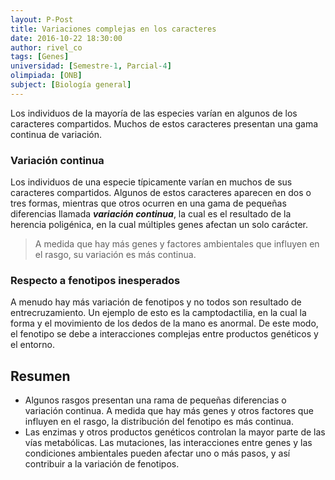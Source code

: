 ```yaml
---
layout: P-Post
title: Variaciones complejas en los caracteres
date: 2016-10-22 18:30:00
author: rivel_co
tags: [Genes]
universidad: [Semestre-1, Parcial-4]
olimpiada: [ONB]
subject: [Biología general]
---
```


Los individuos de la mayoría de las especies varían en algunos de los caracteres compartidos. Muchos de estos caracteres presentan una gama continua de variación.

###  Variación continua

Los individuos de una especie típicamente varían en muchos de sus caracteres compartidos. Algunos de estos caracteres aparecen en dos o tres formas, mientras que otros ocurren en una gama de pequeñas diferencias llamada ***variación continua***, la cual es el resultado de la herencia poligénica, en la cual múltiples genes afectan un solo carácter. 

> A medida que hay más genes y factores ambientales que influyen en el rasgo, su variación es más continua.

### Respecto a fenotipos inesperados

A menudo hay más variación de fenotipos y no todos son resultado de entrecruzamiento. Un ejemplo de esto es la camptodactilia, en la cual la forma y el movimiento de los dedos de la mano es anormal. De este modo, el fenotipo se debe a interacciones complejas entre productos genéticos y el entorno.

## Resumen

- Algunos rasgos presentan una rama de pequeñas diferencias o variación continua. A medida que hay más genes y otros factores que influyen en el rasgo, la distribución del fenotipo es más continua.
- Las enzimas y otros productos genéticos controlan la mayor parte de las vías metabólicas. Las mutaciones, las interacciones entre genes y las condiciones ambientales pueden afectar uno o más pasos, y así contribuir a la variación de fenotipos.